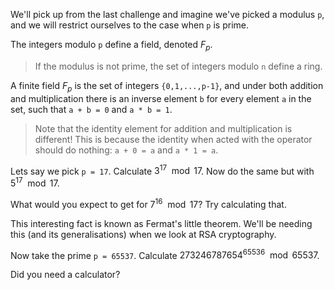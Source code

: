 We'll pick up from the last challenge and imagine we've picked a modulus ```p```, and we will restrict ourselves to the case when ```p``` is prime.

The integers modulo ```p``` define a field, denoted $F_p$.

>If the modulus is not prime, the set of integers modulo ```n``` define a ring.


A finite field $F_p$ is the set of integers ```{0,1,...,p-1}```, and under both addition and multiplication there is an inverse element ```b``` for every element ```a``` in the set, such that ```a + b = 0``` and ```a * b = 1```.

>Note that the identity element for addition and multiplication is different! This is because the identity when acted with the operator should do nothing: ```a + 0 = a``` and ```a * 1 = a```.


Lets say we pick ```p = 17```. Calculate $3^{17} \mod 17$. Now do the same but with $5^{17} \mod 17$.

What would you expect to get for $7^{16} \mod 17$? Try calculating that.

This interesting fact is known as Fermat's little theorem. We'll be needing this (and its generalisations) when we look at RSA cryptography.

Now take the prime ```p = 65537```. Calculate $273246787654^{65536} \mod 65537$.

Did you need a calculator?